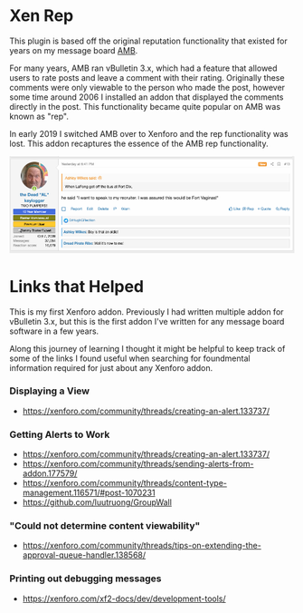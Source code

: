 # Xen Rep

This plugin is based off the original reputation functionality that existed for years on my message board [AMB](https://www.anothermessageboard.com). 

For many years, AMB ran vBulletin 3.x, which had a feature that allowed users to rate posts and leave a comment with their rating. Originally these comments were only viewable to the person who made the post, however some time around 2006 I installed an addon that displayed the comments directly in the post. This functionality became quite popular on AMB was known as "rep". 

In early 2019 I switched AMB over to Xenforo and the rep functionality was lost. This addon recaptures the essence of the AMB rep functionality.

![](docs/images/screenshot1.png)


# Links that Helped

This is my first Xenforo addon. Previously I had written multiple addon for vBulletin 3.x, but this is the first addon I've written for any message board software in a few years.

Along this journey of learning I thought it might be helpful to keep track of some of the links I found useful when searching for foundmental information required for just about any Xenforo addon.

### Displaying a View 

* https://xenforo.com/community/threads/creating-an-alert.133737/

### Getting Alerts to Work

* https://xenforo.com/community/threads/creating-an-alert.133737/
* https://xenforo.com/community/threads/sending-alerts-from-addon.177579/
* https://xenforo.com/community/threads/content-type-management.116571/#post-1070231
* https://github.com/luutruong/GroupWall

### "Could not determine content viewability"

* https://xenforo.com/community/threads/tips-on-extending-the-approval-queue-handler.138568/

### Printing out debugging messages

* https://xenforo.com/xf2-docs/dev/development-tools/
